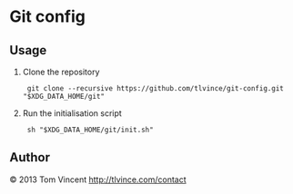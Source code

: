 # Git config

## Usage

1. Clone the repository

        git clone --recursive https://github.com/tlvince/git-config.git "$XDG_DATA_HOME/git"

2. Run the initialisation script

        sh "$XDG_DATA_HOME/git/init.sh"

## Author

© 2013 Tom Vincent <http://tlvince.com/contact>

